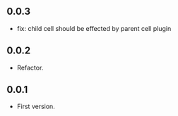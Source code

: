 ## 0.0.3

- fix: child cell should be effected by parent cell plugin

## 0.0.2

- Refactor.

## 0.0.1

- First version.
